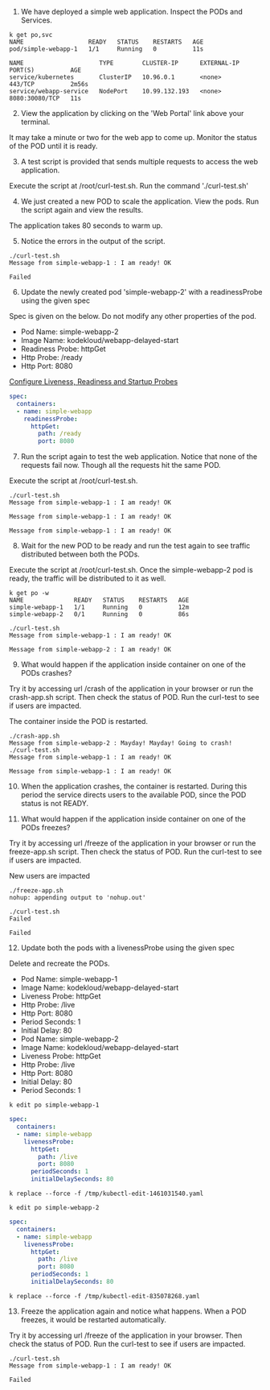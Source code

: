 1. We have deployed a simple web application. Inspect the PODs and Services.

```shell
k get po,svc
NAME                  READY   STATUS    RESTARTS   AGE
pod/simple-webapp-1   1/1     Running   0          11s

NAME                     TYPE        CLUSTER-IP      EXTERNAL-IP   PORT(S)          AGE
service/kubernetes       ClusterIP   10.96.0.1       <none>        443/TCP          2m56s
service/webapp-service   NodePort    10.99.132.193   <none>        8080:30080/TCP   11s
```

2. View the application by clicking on the 'Web Portal' link above your terminal.

It may take a minute or two for the web app to come up. Monitor the status of the POD until it is ready.

3. A test script is provided that sends multiple requests to access the web application.

Execute the script at /root/curl-test.sh. Run the command './curl-test.sh'

4. We just created a new POD to scale the application. View the pods. Run the script again and view the results.

The application takes 80 seconds to warm up.

5. Notice the errors in the output of the script.

```shell
./curl-test.sh 
Message from simple-webapp-1 : I am ready! OK

Failed
```

6. Update the newly created pod 'simple-webapp-2' with a readinessProbe using the given spec


Spec is given on the below. Do not modify any other properties of the pod.

- Pod Name: simple-webapp-2
- Image Name: kodekloud/webapp-delayed-start
- Readiness Probe: httpGet
- Http Probe: /ready
- Http Port: 8080

[Configure Liveness, Readiness and Startup Probes](https://kubernetes.io/docs/tasks/configure-pod-container/configure-liveness-readiness-startup-probes/)

```yaml
spec:
  containers:
  - name: simple-webapp
    readinessProbe:
      httpGet:
        path: /ready
        port: 8080
```

7. Run the script again to test the web application. Notice that none of the requests fail now. Though all the requests hit the same POD.

Execute the script at /root/curl-test.sh.

```shell
./curl-test.sh 
Message from simple-webapp-1 : I am ready! OK

Message from simple-webapp-1 : I am ready! OK

Message from simple-webapp-1 : I am ready! OK
```

8. Wait for the new POD to be ready and run the test again to see traffic distributed between both the PODs.

Execute the script at /root/curl-test.sh.
Once the simple-webapp-2 pod is ready, the traffic will be distributed to it as well.

```shell
k get po -w
NAME              READY   STATUS    RESTARTS   AGE
simple-webapp-1   1/1     Running   0          12m
simple-webapp-2   0/1     Running   0          86s

./curl-test.sh 
Message from simple-webapp-1 : I am ready! OK

Message from simple-webapp-2 : I am ready! OK
```

9. What would happen if the application inside container on one of the PODs crashes?

Try it by accessing url /crash of the application in your browser or run the crash-app.sh script. Then check the status of POD. Run the curl-test to see if users are impacted.

The container inside the POD is restarted.

```shell
./crash-app.sh 
Message from simple-webapp-2 : Mayday! Mayday! Going to crash!
./curl-test.sh 
Message from simple-webapp-1 : I am ready! OK

Message from simple-webapp-1 : I am ready! OK
```

10. When the application crashes, the container is restarted. During this period the service directs users to the available POD, since the POD status is not READY.

11. What would happen if the application inside container on one of the PODs freezes?

Try it by accessing url /freeze of the application in your browser or run the freeze-app.sh script. Then check the status of POD. Run the curl-test to see if users are impacted.

New users are impacted

```shell
./freeze-app.sh 
nohup: appending output to 'nohup.out'

./curl-test.sh 
Failed

Failed
```

12. Update both the pods with a livenessProbe using the given spec


Delete and recreate the PODs.

- Pod Name: simple-webapp-1
- Image Name: kodekloud/webapp-delayed-start
- Liveness Probe: httpGet
- Http Probe: /live
- Http Port: 8080
- Period Seconds: 1
- Initial Delay: 80
- Pod Name: simple-webapp-2
- Image Name: kodekloud/webapp-delayed-start
- Liveness Probe: httpGet
- Http Probe: /live
- Http Port: 8080
- Initial Delay: 80
- Period Seconds: 1

```shell
k edit po simple-webapp-1
```

```yaml
spec:
  containers:
  - name: simple-webapp
    livenessProbe:
      httpGet:
        path: /live
        port: 8080
      periodSeconds: 1
      initialDelaySeconds: 80
```

```shell
k replace --force -f /tmp/kubectl-edit-1461031540.yaml 

k edit po simple-webapp-2
```

```yaml
spec:
  containers:
  - name: simple-webapp
    livenessProbe:
      httpGet:
        path: /live
        port: 8080
      periodSeconds: 1
      initialDelaySeconds: 80
```

```shell
k replace --force -f /tmp/kubectl-edit-835078268.yaml
```

13. Freeze the application again and notice what happens. When a POD freezes, it would be restarted automatically.

Try it by accessing url /freeze of the application in your browser. Then check the status of POD. Run the curl-test to see if users are impacted.

```shell
./curl-test.sh 
Message from simple-webapp-1 : I am ready! OK

Failed
```
